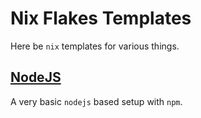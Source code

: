 # Nix Flakes Templates

Here be `nix` templates for various things.

## [NodeJS](./nodejs)

A very basic `nodejs` based setup with `npm`.
